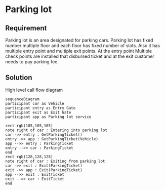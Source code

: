 # Parking lot 
## Requirement
Parking lot is an area designated for parking cars. Parking lot has fixed
number multiple floor and each floor has fixed number of slots. Also it has multiple 
entry point and multiple exit points. At the entry point Multiple check points are installed that
disbursed ticket and at the exit customer needs to pay parking fee.

## Solution

High level call flow diagram
```mermaid
sequenceDiagram
participant car as Vehicle
participant entry as Entry Gate
participant exit as Exit Gate
participant app as Parking lot service

rect rgb(105,105,105)
note right of car : Entering into parking lot
car ->> entry : GetParkingTicket()
entry ->> app : GetParkingTicket(Vehicle)
app -->> entry : ParkingTicket
entry -->> car : ParkingTicket
end
rect rgb(128,128,128)
note right of car : Exiting from parking lot
car ->> exit : Exit(ParkingTicket)
exit ->> app : Exit(ParkingTicket)
app -->> exit : ExitTicket
exit -->> car : ExitTicket
end
```